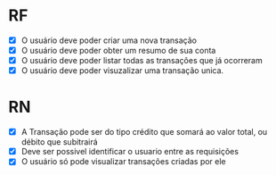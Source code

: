 # RF


- [x] O usuário deve poder criar uma nova transação
- [x] O usuário deve poder obter um resumo de sua conta
- [x] O usuário deve poder listar todas as transações que já ocorreram
- [x] O usuário deve poder visuzalizar uma transação unica.

# RN

- [x] A Transação pode ser do tipo crédito que somará ao valor total, ou débito que subitrairá
- [x] Deve ser possivel identificar o usuario entre as requisições
- [x] O usuário só pode visualizar transações criadas por ele